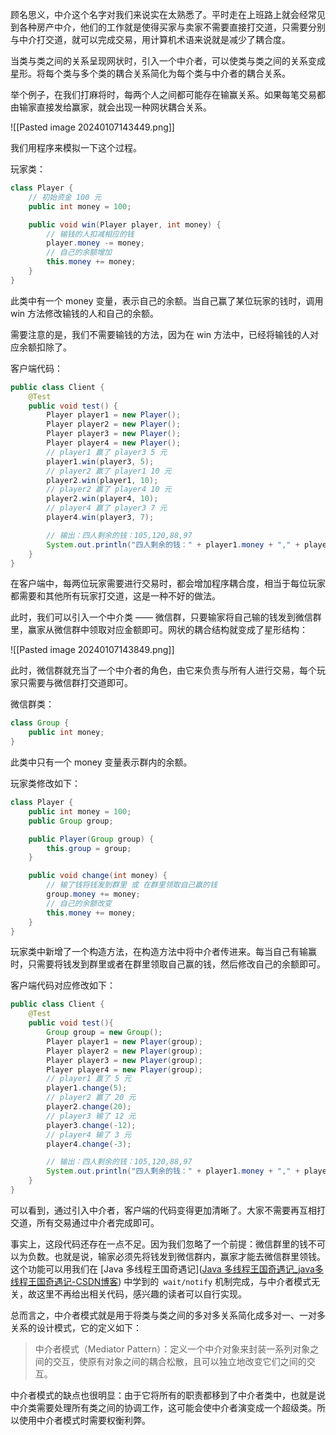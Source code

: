 顾名思义，中介这个名字对我们来说实在太熟悉了。平时走在上班路上就会经常见到各种房产中介，他们的工作就是使得买家与卖家不需要直接打交道，只需要分别与中介打交道，就可以完成交易，用计算机术语来说就是减少了耦合度。

当类与类之间的关系呈现网状时，引入一个中介者，可以使类与类之间的关系变成星形。将每个类与多个类的耦合关系简化为每个类与中介者的耦合关系。

举个例子，在我们打麻将时，每两个人之间都可能存在输赢关系。如果每笔交易都由输家直接发给赢家，就会出现一种网状耦合关系。

![[Pasted image 20240107143449.png]]

我们用程序来模拟一下这个过程。

玩家类：

```Java
class Player {
    // 初始资金 100 元
    public int money = 100;

    public void win(Player player, int money) {
        // 输钱的人扣减相应的钱
        player.money -= money;
        // 自己的余额增加
        this.money += money;
    }
}
```
此类中有一个 money 变量，表示自己的余额。当自己赢了某位玩家的钱时，调用 win 方法修改输钱的人和自己的余额。

需要注意的是，我们不需要输钱的方法，因为在 win 方法中，已经将输钱的人对应余额扣除了。

客户端代码：

```Java
public class Client {
    @Test
    public void test() {
        Player player1 = new Player();
        Player player2 = new Player();
        Player player3 = new Player();
        Player player4 = new Player();
        // player1 赢了 player3 5 元
        player1.win(player3, 5);
        // player2 赢了 player1 10 元
        player2.win(player1, 10);
        // player2 赢了 player4 10 元
        player2.win(player4, 10);
        // player4 赢了 player3 7 元
        player4.win(player3, 7);

        // 输出：四人剩余的钱：105,120,88,97
        System.out.println("四人剩余的钱：" + player1.money + "," + player2.money + "," + player3.money + "," + player4.money);
    }
}
```
在客户端中，每两位玩家需要进行交易时，都会增加程序耦合度，相当于每位玩家都需要和其他所有玩家打交道，这是一种不好的做法。

此时，我们可以引入一个中介类 —— 微信群，只要输家将自己输的钱发到微信群里，赢家从微信群中领取对应金额即可。网状的耦合结构就变成了星形结构：

![[Pasted image 20240107143849.png]]

此时，微信群就充当了一个中介者的角色，由它来负责与所有人进行交易，每个玩家只需要与微信群打交道即可。

微信群类：

```Java
class Group {
    public int money;
}
```
此类中只有一个 money 变量表示群内的余额。

玩家类修改如下：

```Java
class Player {
    public int money = 100;
    public Group group;

    public Player(Group group) {
        this.group = group;
    }

    public void change(int money) {
        // 输了钱将钱发到群里 或 在群里领取自己赢的钱
        group.money += money;
        // 自己的余额改变
        this.money += money;
    }
}
```
玩家类中新增了一个构造方法，在构造方法中将中介者传进来。每当自己有输赢时，只需要将钱发到群里或者在群里领取自己赢的钱，然后修改自己的余额即可。

客户端代码对应修改如下：

```Java
public class Client {
    @Test
    public void test(){
        Group group = new Group();
        Player player1 = new Player(group);
        Player player2 = new Player(group);
        Player player3 = new Player(group);
        Player player4 = new Player(group);
        // player1 赢了 5 元
        player1.change(5);
        // player2 赢了 20 元
        player2.change(20);
        // player3 输了 12 元
        player3.change(-12);
        // player4 输了 3 元
        player4.change(-3);

        // 输出：四人剩余的钱：105,120,88,97
        System.out.println("四人剩余的钱：" + player1.money + "," + player2.money + "," + player3.money + "," + player4.money);
    }
}
```
可以看到，通过引入中介者，客户端的代码变得更加清晰了。大家不需要再互相打交道，所有交易通过中介者完成即可。

事实上，这段代码还存在一点不足。因为我们忽略了一个前提：微信群里的钱不可以为负数。也就是说，输家必须先将钱发到微信群内，赢家才能去微信群里领钱。这个功能可以用我们在 [Java 多线程王国奇遇记]([Java 多线程王国奇遇记_java多线程王国奇遇记-CSDN博客](https://blog.csdn.net/AlpinistWang/article/details/106043544)) 中学到的` wait/notify` 机制完成，与中介者模式无关，故这里不再给出相关代码，感兴趣的读者可以自行实现。

总而言之，中介者模式就是用于将类与类之间的多对多关系简化成多对一、一对多关系的设计模式，它的定义如下：

> 中介者模式（Mediator Pattern）：定义一个中介对象来封装一系列对象之间的交互，使原有对象之间的耦合松散，且可以独立地改变它们之间的交互。

中介者模式的缺点也很明显：由于它将所有的职责都移到了中介者类中，也就是说中介类需要处理所有类之间的协调工作，这可能会使中介者演变成一个超级类。所以使用中介者模式时需要权衡利弊。